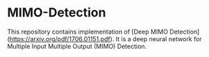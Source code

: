 # MIMO-Detection
This repository contains implementation of [Deep MIMO Detection]
(https://arxiv.org/pdf/1706.01151.pdf). It is a deep neural network for Multiple Input Multiple Output (MIMO) Detection.
